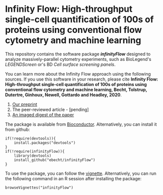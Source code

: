 # Infinity Flow: High-throughput single-cell quantification of 100s of proteins using conventional flow cytometry and machine learning

This repository contains the software package ***infinityFlow*** designed to analyze massively-parallel cytometry experiments, such as BioLegend's *LEGENDScreen* or's BD *Cell surface screening panels*. 

You can learn more about the Infinity Flow approach using the following sources. If you use this software in your research, please cite **Infinity Flow: High-throughput single-cell quantification of 100s of proteins using conventional flow cytometry and machine learning, Becht, Tolstrup, Dutertre, Ginhoux, Newell, Gottardo and Headley, 2020**.

1. [Our preprint](https://www.biorxiv.org/content/10.1101/2020.06.17.152926v1)
1. The peer-reviewed article - [pending]
1. [An imaged digest of the paper](https://twitter.com/EtienneBecht/status/1274039148781826049)

The package is available from [Bioconductor](https://bioconductor.org/packages/infinityFlow/). Alternatively, you can install it from github:

```
if(!require(devtools)){
	install.packages("devtools")
}
if(!require(infinityFlow)){
	library(devtools)
	install_github("ebecht/infinityFlow")
}
```

To use the package, you can follow the [vignette](https://bioconductor.org/packages/devel/bioc/vignettes/infinityFlow/inst/doc/basic_usage.html). Alternatively, you can run the following command in an R session after installing the package:

```
browseVignettes("infinityFlow")
```